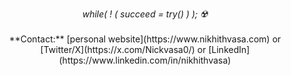 <p align="center" text-align="center">
  <i>while( ! ( succeed = try() ) );  ☢️</i>
  <br><br>
  **Contact:** [personal website](https://www.nikhithvasa.com) or [Twitter/X](https://x.com/Nickvasa0/) or [LinkedIn] (https://www.linkedin.com/in/nikhithvasa)

  <br>
</p>
